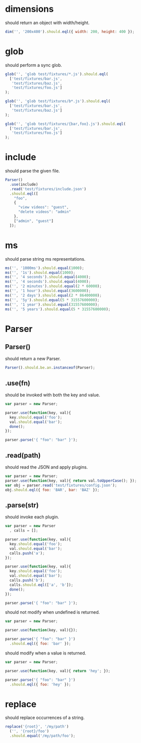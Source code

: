  
# dimensions

 should return an object with width/height.

```js
dim('', '200x400').should.eql({ width: 200, height: 400 });
```

# glob

 should perform a sync glob.

```js
glob('', 'glob test/fixtures/*.js').should.eql(
  ['test/fixtures/bar.js',
   'test/fixtures/baz.js',
   'test/fixtures/foo.js']
);

glob('', 'glob test/fixtures/b*.js').should.eql(
  ['test/fixtures/bar.js',
   'test/fixtures/baz.js']
);

glob('', 'glob test/fixtures/{bar,foo}.js').should.eql(
  ['test/fixtures/bar.js',
   'test/fixtures/foo.js']
);
```

# include

 should parse the given file.

```js
Parser()
  .use(include)
  .read('test/fixtures/include.json')
  .should.eql([
    "foo",
    {
      "view videos": "guest",
      "delete videos": "admin"
    },
    ["admin", "guest"]
  ]);
```

# ms

 should parse string ms representations.

```js
ms('', '1000ms').should.equal(1000);
ms('', '1s').should.equal(1000);
ms('', '4 seconds').should.equal(4000);
ms('', '4 seconds').should.equal(4000);
ms('', '2 minutes').should.equal(2 * 60000);
ms('', '1 hour').should.equal(3600000);
ms('', '2 days').should.equal(2 * 86400000);
ms('', '5y').should.equal(5 * 31557600000);
ms('', '1 year').should.equal(31557600000);
ms('', '5 years').should.equal(5 * 31557600000);
```

# Parser
## Parser()

 should return a new Parser.

```js
Parser().should.be.an.instanceof(Parser);
```

## .use(fn)

 should be invoked with both the key and value.

```js
var parser = new Parser;

parser.use(function(key, val){
  key.should.equal('foo');
  val.should.equal('bar');
  done();
});

parser.parse('{ "foo": "bar" }');
```

## .read(path)

 should read the JSON and apply plugins.

```js
var parser = new Parser;
parser.use(function(key, val){ return val.toUpperCase(); });
var obj = parser.read('test/fixtures/config.json');
obj.should.eql({ foo: 'BAR', bar: 'BAZ' });
```

## .parse(str)

 should invoke each plugin.

```js
var parser = new Parser
  , calls = [];

parser.use(function(key, val){
  key.should.equal('foo');
  val.should.equal('bar');
  calls.push('a');
});

parser.use(function(key, val){
  key.should.equal('foo');
  val.should.equal('bar');
  calls.push('b');
  calls.should.eql(['a', 'b']);
  done();
});

parser.parse('{ "foo": "bar" }');
```


 should not modify when undefined is returned.

```js
var parser = new Parser;

parser.use(function(key, val){});

parser.parse('{ "foo": "bar" }')
  .should.eql({ foo: 'bar' });
```


 should modify when a value is returned.

```js
var parser = new Parser;

parser.use(function(key, val){ return 'hey'; });

parser.parse('{ "foo": "bar" }')
  .should.eql({ foo: 'hey' });
```

# replace

 should replace occurrences of a string.

```js
replace('{root}', '/my/path')
  ('', '{root}/foo')
  .should.equal('/my/path/foo');
```

